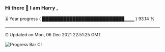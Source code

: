 ### Hi there 👋 I am Harry , 

⏳ Year progress { ███████████████████████████▁▁▁ } 93.14 %

---

⏰ Updated on Mon, 06 Dec 2021 22:51:25 GMT

![Progress Bar CI](https://github.com/duykhang68/duykhang68/workflows/Progress%20Bar%20CI/badge.svg)
